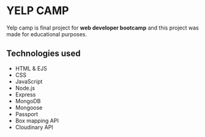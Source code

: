 # YELP CAMP

Yelp camp is final project for **web developer bootcamp** and this project was made for educational purposes.

## Technologies used

- HTML & EJS
- CSS
- JavaScript
- Node.js
- Express
- MongoDB
- Mongoose
- Passport
- Box mapping API
- Cloudinary API
